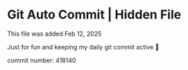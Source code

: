 # Git Auto Commit | Hidden File

This file was added Feb 12, 2025

Just for fun and keeping my daily git commit active 🤪

commit number: 418140
